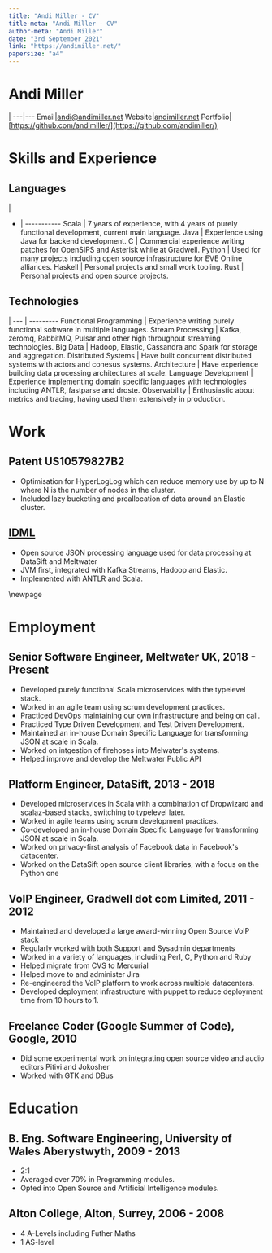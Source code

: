 ```yaml
---
title: "Andi Miller - CV"
title-meta: "Andi Miller - CV"
author-meta: "Andi Miller"
date: "3rd September 2021"
link: "https://andimiller.net/"
papersize: "a4"
---
```


# Andi Miller


|
---|---
Email|[andi@andimiller.net](mailto:andi@andimiller.net)
Website|[andimiller.net](https://andimiller.net)
Portfolio|[https://github.com/andimiller/](https://github.com/andimiller/)

# Skills and Experience

## Languages

|
- | -----------
Scala   | 7 years of experience, with 4 years of purely functional development, current main language.
Java    | Experience using Java for backend development.
C       | Commercial experience writing patches for OpenSIPS and Asterisk while at Gradwell.
Python  | Used for many projects including open source infrastructure for EVE Online alliances.
Haskell | Personal projects and small work tooling.
Rust    | Personal projects and open source projects.

## Technologies

|
--- | ---------
Functional Programming | Experience writing purely functional software in multiple languages.
Stream Processing      | Kafka, zeromq, RabbitMQ, Pulsar and other high throughput streaming technologies.
Big Data               | Hadoop, Elastic, Cassandra and Spark for storage and aggregation.
Distributed Systems    | Have built concurrent distributed systems with actors and conesus systems.
Architecture           | Have experience building data processing architectures at scale.
Language Development   | Experience implementing domain specific languages with technologies including ANTLR, fastparse and droste.
Observability          | Enthusiastic about metrics and tracing, having used them extensively in production.

# Work
## Patent US10579827B2
* Optimisation for HyperLogLog which can reduce memory use by up to N where N is the number of nodes in the cluster.
* Included lazy bucketing and preallocation of data around an Elastic cluster.

## [IDML](https://idml.io/)
* Open source JSON processing language used for data processing at DataSift and Meltwater
* JVM first, integrated with Kafka Streams, Hadoop and Elastic.
* Implemented with ANTLR and Scala.

\newpage

# Employment
## Senior Software Engineer, Meltwater UK, 2018 - Present
* Developed purely functional Scala microservices with the typelevel stack.
* Worked in an agile team using scrum development practices.
* Practiced DevOps maintaining our own infrastructure and being on call.
* Practiced Type Driven Development and Test Driven Development.
* Maintained an in-house Domain Specific Language for transforming JSON at scale in Scala.
* Worked on intgestion of firehoses into Melwater's systems.
* Helped improve and develop the Meltwater Public API

## Platform Engineer, DataSift, 2013 - 2018
* Developed microservices in Scala with a combination of Dropwizard and scalaz-based stacks, switching to typelevel later.
* Worked in agile teams using scrum development practices.
* Co-developed an in-house Domain Specific Language for transforming JSON at scale in Scala.
* Worked on privacy-first analysis of Facebook data in Facebook's datacenter.
* Worked on the DataSift open source client libraries, with a focus on the Python one

## VoIP Engineer, Gradwell dot com Limited, 2011 - 2012
* Maintained and developed a large award-winning Open Source VoIP stack
* Regularly worked with both Support and Sysadmin departments
* Worked in a variety of languages, including Perl, C, Python and Ruby
* Helped migrate from CVS to Mercurial
* Helped move to and administer Jira
* Re-engineered the VoIP platform to work across multiple datacenters.
* Developed deployment infrastructure with puppet to reduce deployment time from 10 hours to 1.

## Freelance Coder (Google Summer of Code), Google, 2010
* Did some experimental work on integrating open source video and audio editors Pitivi and Jokosher
* Worked with GTK and DBus

# Education
## B. Eng. Software Engineering, University of Wales Aberystwyth, 2009 - 2013
* 2:1
* Averaged over 70% in Programming modules.
* Opted into Open Source and Artificial Intelligence modules.

## Alton College, Alton, Surrey, 2006 - 2008
* 4 A-Levels including Futher Maths
* 1 AS-level
